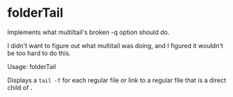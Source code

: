 folderTail
==========

Implements what multiltail's broken -q option should do.

I didn't want to figure out what multitail was doing, and I figured it wouldn't be too hard to do this.

Usage: folderTail <path>

Displays a `tail -f` for each regular file or link to a regular file that is a direct child of <path>.

